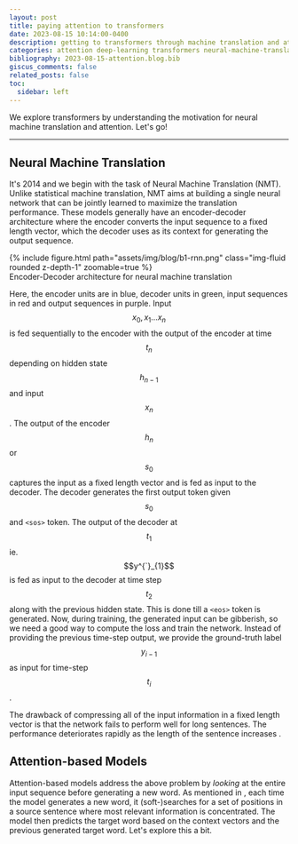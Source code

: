 ```yaml
---
layout: post
title: paying attention to transformers
date: 2023-08-15 10:14:00-0400
description: getting to transformers through machine translation and attention
categories: attention deep-learning transformers neural-machine-translation
bibliography: 2023-08-15-attention.blog.bib
giscus_comments: false
related_posts: false
toc:
  sidebar: left
---
```


We explore transformers by understanding the motivation for neural machine translation and attention. Let's go!

<!-- ---
local and global attention
hard and soft attention
encoder and decoder architecture - rnn with lstm/gru
output of each decoder instance is a vocabulary sized vector
make the diagram more expressive/informative
different score functions for computing attention weights
is the alignment vector a vector of scalar value? probably a vector for matrix (hidden states) vector (attention) multiplication
bahdanau soft attention is like global attention.
--- -->

---

## Neural Machine Translation

It's 2014 and we begin with the task of Neural Machine Translation (NMT). Unlike statistical machine translation, NMT aims at building a single neural network that can be jointly learned to maximize the translation performance. These models generally have an encoder-decoder architecture where the encoder converts the input sequence to a fixed length vector, which the decoder uses as its context for generating the output sequence.

<div class="col-sm mt-3 mt-md-0">
    {% include figure.html path="assets/img/blog/b1-rnn.png" class="img-fluid rounded z-depth-1" zoomable=true %}
</div>
<div class="caption">
    Encoder-Decoder architecture for neural machine translation
</div>

Here, the encoder units are in blue, decoder units in green, input sequences in red and output sequences in purple. Input $$x_{0}, x_{1} ... x_{n}$$ is fed sequentially to the encoder with the output of the encoder at time $$t_{n}$$ depending on hidden state $$h_{n-1}$$ and input $$x_{n}$$. The output of the encoder $$h_{n}$$ or $$s_{0}$$ captures the input as a fixed length vector and is fed as input to the decoder. The decoder generates the first output token given $$s_{0}$$ and `<sos>` token. The output of the decoder at $$t_{1}$$ ie. $$y^{`}_{1}$$ is fed as input to the decoder at time step $$t_{2}$$ along with the previous hidden state. This is done till a `<eos>` token is generated. Now, during training, the generated input can be gibberish, so we need a good way to compute the loss and train the network. Instead of providing the previous time-step output, we provide the ground-truth label $$y_{i-1}$$ as input for time-step $$t_{i}$$.

The drawback of compressing all of the input information in a fixed length vector is that the network fails to perform well for long sentences. The performance deteriorates rapidly as the length of the sentence increases <d-cite key="bahdanau2014neural"></d-cite>.

## Attention-based Models

Attention-based models address the above problem by <i>looking</i> at the entire input sequence before generating a new word. As mentioned in <d-cite key="bahdanau2014neural"></d-cite>, each time the model generates a new word, it (soft-)searches for a set of positions in a source sentence where most relevant information is concentrated. The model then predicts the target word based on the context vectors and the previous generated target word. Let's explore this a bit.